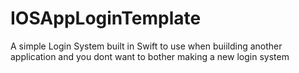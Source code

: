 # IOSAppLoginTemplate
A simple Login System built in Swift to use when buiilding another application and you dont want to bother making a new login system
